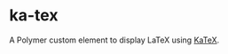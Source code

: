ka-tex
======

A Polymer custom element to display LaTeX using [KaTeX](https://github.com/Khan/KaTeX).
